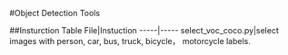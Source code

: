 #Object Detection Tools

##Insturction Table
File|Instuction
-----|-----
select_voc_coco.py|select images with person, car, bus, truck, bicycle， motorcycle labels. 

